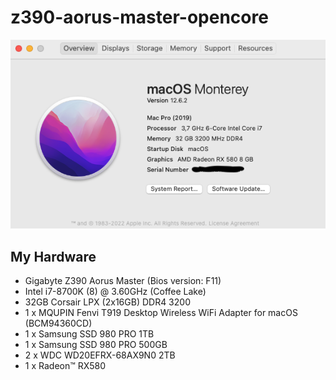 # z390-aorus-master-opencore

![About This Mac](stuff/about.png)

## My Hardware
- Gigabyte Z390 Aorus Master (Bios version: F11)
- Intel i7-8700K (8) @ 3.60GHz (Coffee Lake)
- 32GB Corsair LPX (2x16GB) DDR4 3200
- 1 x MQUPIN Fenvi T919 Desktop Wireless WiFi Adapter for macOS (BCM94360CD)
- 1 x Samsung SSD 980 PRO 1TB
- 1 x Samsung SSD 980 PRO 500GB
- 2 x WDC WD20EFRX-68AX9N0 2TB
- 1 x Radeon™ RX580

